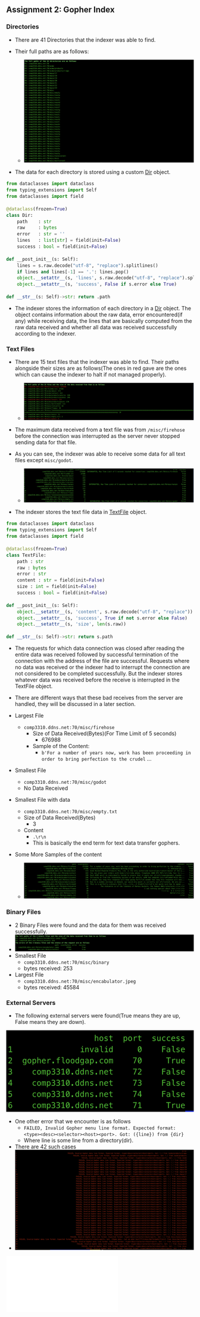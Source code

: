 ## Assignment 2: Gopher Index

### Directories

  * There are 41 Directories that the indexer was able to find.
  * Their full paths are as follows:
	* ![Image](Images/Directories.png)
	
 *  The data for each directory is stored using a custom [Dir](Artifacts/Dir.py) object.
	 
```python
from dataclasses import dataclass
from typing_extensions import Self
from dataclasses import field

@dataclass(frozen=True)
class Dir:
	path    : str
	raw     : bytes
	error   : str = ''
	lines   : list[str] = field(init=False)
	success : bool = field(init=False)

def __post_init__(s: Self):
	lines = s.raw.decode("utf-8", "replace").splitlines()
	if lines and lines[-1] == '.': lines.pop()
	object.__setattr__(s, 'lines', s.raw.decode("utf-8", "replace").splitlines())
	object.__setattr__(s, 'success', False if s.error else True)

def __str__(s: Self)->str: return .path
```
* The indexer stores the information of each directory in a [Dir](Artifacts/Dir.py) object. The object contains information about the raw data, error encountered(if any) while receiving data, the lines that are basically computed from the raw data received and whether all data was received successfully according to the indexer.

### Text Files

* There are 15 text files that the indexer was able to find. Their paths alongside their sizes are as follows(The ones in red gave are the ones which can cause the indexer to halt if not managed properly).
	* ![Image](Images/TextFiles.png)
* The maximum data received from a text file was from `/misc/firehose` before the connection was interrupted as the server never stopped sending data for that file.
* As you can see, the indexer was able to receive some data for all text files except `misc/godot`. 
	* ![TextFilesErrors](Images/TextFilesErrors.png)

* The indexer stores the text file data in [TextFile](Artifacts/TextFile.py) object.

```python
from dataclasses import dataclass
from typing_extensions import Self
from dataclasses import field

@dataclass(frozen=True)
class TextFile:
	path : str
	raw : bytes
	error : str
	content : str = field(init=False)
	size : int = field(init=False)
	success : bool = field(init=False)

def __post_init__(s: Self):
	object.__setattr__(s, 'content', s.raw.decode("utf-8", "replace"))
	object.__setattr__(s, 'success', True if not s.error else False)
	object.__setattr__(s, 'size', len(s.raw))

def __str__(s: Self)->str: return s.path
```

* The requests for which data connection was closed after reading the entire data was received followed by successful termination of the connection with the address of the file are successful. Requests where no data was received or the indexer had to interrupt the connection are not considered to be completed successfully. But the indexer stores whatever data was received before the receive is interrupted in the TextFile object.
* There are different ways that these bad receives from the server are handled, they will be discussed in a later section.
* Largest File
	* ``comp3310.ddns.net:70/misc/firehose``  
		* Size of Data Received(Bytes)(For Time Limit of 5 seconds)
			* 676988
		* Sample of the Content:
			*  ``b'For a number of years now, work has been proceeding in order to bring perfection to the crudel`` ...
* Smallest File
	* ``comp3310.ddns.net:70/misc/godot`` 
	* No Data Received
* Smallest File with data
	* ``comp3310.ddns.net:70/misc/empty.txt`` 
	* Size of Data Received(Bytes)
		* 3
	*  Content
		* ``.\r\n``
		* This is basically the end term for text data transfer gophers.

* Some More Samples of the content
	* ![Contents of the TextFiles](Images/TextFilesContent.png)


### Binary Files
* 2 Binary Files were found and the data for them was received successfully.
* ![BinaryFiles](Images/BinaryFiles.png)
* Smallest File
	* ``comp3310.ddns.net:70/misc/binary``
	* bytes received: 253
* Largest File
	* ``comp3310.ddns.net:70/misc/encabulator.jpeg``
	* bytes received: 45584

### External Servers

* The following external servers were found(True means they are up, False means they are down).

![Exts](Images/Exts.png)

* One other error that we encounter is as follows
	 * ```FAILED, Invalid Gopher menu line format. Expected format: <type><desc><selector><host><port>. Got: ({line}) from {dir}```
	 * Where line is some line from a directory(dir).
* There are 42 such cases
* ![BadLines](Images/BadLines.png)



![script](Artifacts/Dir.py)